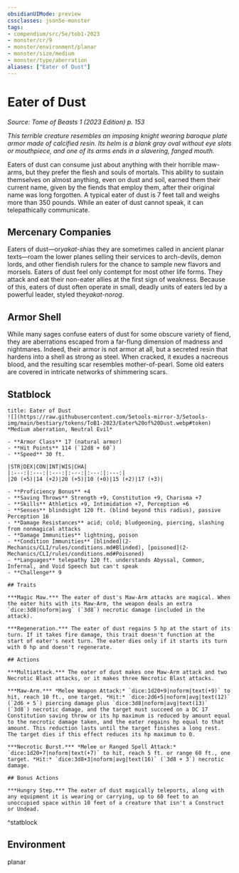 ```yaml
---
obsidianUIMode: preview
cssclasses: json5e-monster
tags:
- compendium/src/5e/tob1-2023
- monster/cr/9
- monster/environment/planar
- monster/size/medium
- monster/type/aberration
aliases: ["Eater of Dust"]
---
```

# Eater of Dust
*Source: Tome of Beasts 1 (2023 Edition) p. 153*  

*This terrible creature resembles an imposing knight wearing baroque plate armor made of calcified resin. Its helm is a blank gray oval without eye slots or mouthpiece, and one of its arms ends in a slavering, fanged mouth.*

Eaters of dust can consume just about anything with their horrible maw-arms, but they prefer the flesh and souls of mortals. This ability to sustain themselves on almost anything, even on dust and soil, earned them their current name, given by the fiends that employ them, after their original name was long forgotten. A typical eater of dust is 7 feet tall and weighs more than 350 pounds. While an eater of dust cannot speak, it can telepathically communicate.

## Mercenary Companies

Eaters of dust—or*yakat-shi*as they are sometimes called in ancient planar texts—roam the lower planes selling their services to arch-devils, demon lords, and other fiendish rulers for the chance to sample new flavors and morsels. Eaters of dust feel only contempt for most other life forms. They attack and eat their non-eater allies at the first sign of weakness. Because of this, eaters of dust often operate in small, deadly units of eaters led by a powerful leader, styled the*yakat-norog*.

## Armor Shell

While many sages confuse eaters of dust for some obscure variety of fiend, they are aberrations escaped from a far-flung dimension of madness and nightmares. Indeed, their armor is not armor at all, but a secreted resin that hardens into a shell as strong as steel. When cracked, it exudes a nacreous blood, and the resulting scar resembles mother-of-pearl. Some old eaters are covered in intricate networks of shimmering scars.

## Statblock

```ad-statblock
title: Eater of Dust
![](https://raw.githubusercontent.com/5etools-mirror-3/5etools-img/main/bestiary/tokens/ToB1-2023/Eater%20of%20Dust.webp#token)
*Medium aberration, Neutral Evil*

- **Armor Class** 17 (natural armor)
- **Hit Points** 114 (`12d8 + 60`)
- **Speed** 30 ft.

|STR|DEX|CON|INT|WIS|CHA|
|:---:|:---:|:---:|:---:|:---:|:---:|
|20 (+5)|14 (+2)|20 (+5)|10 (+0)|15 (+2)|17 (+3)|

- **Proficiency Bonus** +4
- **Saving Throws** Strength +9, Constitution +9, Charisma +7
- **Skills** Athletics +9, Intimidation +7, Perception +6
- **Senses** blindsight 120 ft. (blind beyond this radius), passive Perception 16
- **Damage Resistances** acid; cold; bludgeoning, piercing, slashing from nonmagical attacks
- **Damage Immunities** lightning, poison
- **Condition Immunities** [blinded](2-Mechanics/CLI/rules/conditions.md#Blinded), [poisoned](2-Mechanics/CLI/rules/conditions.md#Poisoned)
- **Languages** telepathy 120 ft. understands Abyssal, Common, Infernal, and Void Speech but can't speak
- **Challenge** 9

## Traits

***Magic Maw.*** The eater of dust's Maw-Arm attacks are magical. When the eater hits with its Maw-Arm, the weapon deals an extra `dice:3d8|noform|avg` (`3d8`) necrotic damage (included in the attack).

***Regeneration.*** The eater of dust regains 5 hp at the start of its turn. If it takes fire damage, this trait doesn't function at the start of eater's next turn. The eater dies only if it starts its turn with 0 hp and doesn't regenerate.

## Actions

***Multiattack.*** The eater of dust makes one Maw-Arm attack and two Necrotic Blast attacks, or it makes three Necrotic Blast attacks.

***Maw-Arm.*** *Melee Weapon Attack:* `dice:1d20+9|noform|text(+9)` to hit, reach 10 ft., one target. *Hit:* `dice:2d6+5|noform|avg|text(12)` (`2d6 + 5`) piercing damage plus `dice:3d8|noform|avg|text(13)` (`3d8`) necrotic damage, and the target must succeed on a DC 17 Constitution saving throw or its hp maximum is reduced by amount equal to the necrotic damage taken, and the eater regains hp equal to that amount. This reduction lasts until the target finishes a long rest. The target dies if this effect reduces its hp maximum to 0.

***Necrotic Burst.*** *Melee or Ranged Spell Attack:* `dice:1d20+7|noform|text(+7)` to hit, reach 5 ft. or range 60 ft., one target. *Hit:* `dice:3d8+3|noform|avg|text(16)` (`3d8 + 3`) necrotic damage.

## Bonus Actions

***Hungry Step.*** The eater of dust magically teleports, along with any equipment it is wearing or carrying, up to 60 feet to an unoccupied space within 10 feet of a creature that isn't a Construct or Undead.
```
^statblock

## Environment

planar